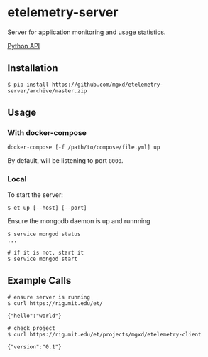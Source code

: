 # etelemetry-server
Server for application monitoring and usage statistics.

[Python API](https://github.com/sensein/etelemetry-client)

## Installation

```
$ pip install https://github.com/mgxd/etelemetry-server/archive/master.zip
```

## Usage
### With docker-compose

```
docker-compose [-f /path/to/compose/file.yml] up
```

By default, will be listening to port `8000`.


### Local

To start the server:

```
$ et up [--host] [--port]
```

Ensure the mongodb daemon is up and runnning

```
$ service mongod status
...

# if it is not, start it
$ service mongod start
```

## Example Calls

```
# ensure server is running
$ curl https://rig.mit.edu/et/

{"hello":"world"}

# check project
$ curl https://rig.mit.edu/et/projects/mgxd/etelemetry-client

{"version":"0.1"}
```
